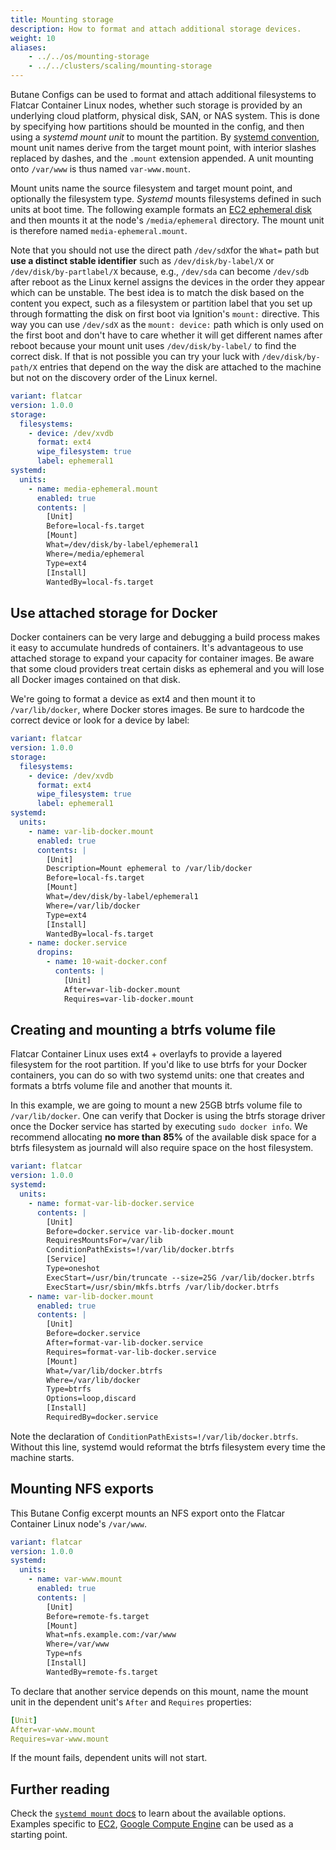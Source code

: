 ```yaml
---
title: Mounting storage
description: How to format and attach additional storage devices.
weight: 10
aliases:
    - ../../os/mounting-storage
    - ../../clusters/scaling/mounting-storage
---
```


Butane Configs can be used to format and attach additional filesystems to Flatcar Container Linux nodes, whether such storage is provided by an underlying cloud platform, physical disk, SAN, or NAS system. This is done by specifying how partitions should be mounted in the config, and then using a _systemd mount unit_ to mount the partition. By [systemd convention][systemd-mount-man], mount unit names derive from the target mount point, with interior slashes replaced by dashes, and the `.mount` extension appended. A unit mounting onto `/var/www` is thus named `var-www.mount`.

Mount units name the source filesystem and target mount point, and optionally the filesystem type. *Systemd* mounts filesystems defined in such units at boot time. The following example formats an [EC2 ephemeral disk][ec2-disk] and then mounts it at the node's `/media/ephemeral` directory. The mount unit is therefore named `media-ephemeral.mount`.

Note that you should not use the direct path `/dev/sdX`for the `What=` path but **use a distinct stable identifier** such as `/dev/disk/by-label/X` or `/dev/disk/by-partlabel/X` because, e.g., `/dev/sda` can become `/dev/sdb` after reboot as the Linux kernel assigns the devices in the order they appear which can be unstable. The best idea is to match the disk based on the content you expect, such as a filesystem or partition label that you set up through formatting the disk on first boot via Ignition's `mount:` directive. This way you can use `/dev/sdX` as the `mount: device:` path which is only used on the first boot and don't have to care whether it will get different names after reboot because your mount unit uses `/dev/disk/by-label/` to find the correct disk. If that is not possible you can try your luck with `/dev/disk/by-path/X` entries that depend on the way the disk are attached to the machine but not on the discovery order of the Linux kernel.

```yaml
variant: flatcar
version: 1.0.0
storage:
  filesystems:
    - device: /dev/xvdb
      format: ext4
      wipe_filesystem: true
      label: ephemeral1
systemd:
  units:
    - name: media-ephemeral.mount
      enabled: true
      contents: |
        [Unit]
        Before=local-fs.target
        [Mount]
        What=/dev/disk/by-label/ephemeral1
        Where=/media/ephemeral
        Type=ext4
        [Install]
        WantedBy=local-fs.target
```

## Use attached storage for Docker

Docker containers can be very large and debugging a build process makes it easy to accumulate hundreds of containers. It's advantageous to use attached storage to expand your capacity for container images. Be aware that some cloud providers treat certain disks as ephemeral and you will lose all Docker images contained on that disk.

We're going to format a device as ext4 and then mount it to `/var/lib/docker`, where Docker stores images. Be sure to hardcode the correct device or look for a device by label:

```yaml
variant: flatcar
version: 1.0.0
storage:
  filesystems:
    - device: /dev/xvdb
      format: ext4
      wipe_filesystem: true
      label: ephemeral1
systemd:
  units:
    - name: var-lib-docker.mount
      enabled: true
      contents: |
        [Unit]
        Description=Mount ephemeral to /var/lib/docker
        Before=local-fs.target
        [Mount]
        What=/dev/disk/by-label/ephemeral1
        Where=/var/lib/docker
        Type=ext4
        [Install]
        WantedBy=local-fs.target
    - name: docker.service
      dropins:
        - name: 10-wait-docker.conf
          contents: |
            [Unit]
            After=var-lib-docker.mount
            Requires=var-lib-docker.mount
```

## Creating and mounting a btrfs volume file

Flatcar Container Linux uses ext4 + overlayfs to provide a layered filesystem for the root partition. If you'd like to use btrfs for your Docker containers, you can do so with two systemd units: one that creates and formats a btrfs volume file and another that mounts it.

In this example, we are going to mount a new 25GB btrfs volume file to `/var/lib/docker`. One can verify that Docker is using the btrfs storage driver once the Docker service has started by executing `sudo docker info`. We recommend allocating **no more than 85%** of the available disk space for a btrfs filesystem as journald will also require space on the host filesystem.

```yaml
variant: flatcar
version: 1.0.0
systemd:
  units:
    - name: format-var-lib-docker.service
      contents: |
        [Unit]
        Before=docker.service var-lib-docker.mount
        RequiresMountsFor=/var/lib
        ConditionPathExists=!/var/lib/docker.btrfs
        [Service]
        Type=oneshot
        ExecStart=/usr/bin/truncate --size=25G /var/lib/docker.btrfs
        ExecStart=/usr/sbin/mkfs.btrfs /var/lib/docker.btrfs
    - name: var-lib-docker.mount
      enabled: true
      contents: |
        [Unit]
        Before=docker.service
        After=format-var-lib-docker.service
        Requires=format-var-lib-docker.service
        [Mount]
        What=/var/lib/docker.btrfs
        Where=/var/lib/docker
        Type=btrfs
        Options=loop,discard
        [Install]
        RequiredBy=docker.service
```

Note the declaration of `ConditionPathExists=!/var/lib/docker.btrfs`. Without this line, systemd would reformat the btrfs filesystem every time the machine starts.

## Mounting NFS exports

This Butane Config excerpt mounts an NFS export onto the Flatcar Container Linux node's `/var/www`.

```yaml
variant: flatcar
version: 1.0.0
systemd:
  units:
    - name: var-www.mount
      enabled: true
      contents: |
        [Unit]
        Before=remote-fs.target
        [Mount]
        What=nfs.example.com:/var/www
        Where=/var/www
        Type=nfs
        [Install]
        WantedBy=remote-fs.target
```

To declare that another service depends on this mount, name the mount unit in the dependent unit's `After` and `Requires` properties:

```yaml
[Unit]
After=var-www.mount
Requires=var-www.mount
```

If the mount fails, dependent units will not start.

## Further reading

Check the [`systemd mount` docs][systemd-mount-man] to learn about the available options. Examples specific to [EC2][ec2-disk], [Google Compute Engine][gcp-disk] can be used as a starting point.

[ec2-disk]: ../../installing/cloud/aws-ec2#instance-storage
[gcp-disk]: ../../installing/cloud/gcp#additional-storage
[systemd-mount-man]: http://www.freedesktop.org/software/systemd/man/systemd.mount.html

